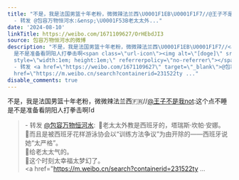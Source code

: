 ```yaml
---
title: "不是，我是法国男篮十年老粉，微微辣法兰西\U0001F1EB\U0001F1F7//@王子不是我not:这个点不睡 是不是准备看阴阳人打拳击啊[doge]
  - 转发 @包容万物恒河水:&ensp;\U0001F53B老太太外..."
date: '2024-08-10'
linkTitle: https://weibo.com/1671109627/OrHEbdJI3
source: 包容万物恒河水的微博
description: "不是，我是法国男篮十年老粉，微微辣法兰西\U0001F1EB\U0001F1F7//<a href=\"https://weibo.com/n/%E7%8E%8B%E5%AD%90%E4%B8%8D%E6%98%AF%E6%88%91not\">@王子不是我not</a>:这个点不睡
  是不是准备看阴阳人打拳击啊<span class=\"url-icon\"><img alt=\"[doge]\" src=\"https://h5.sinaimg.cn/m/emoticon/icon/others/d_doge-be7f768d78.png\"
  style=\"width:1em; height:1em;\" referrerpolicy=\"no-referrer\"></span><br><blockquote>
  - 转发 <a href=\"https://weibo.com/1671109627\" target=\"_blank\">@包容万物恒河水</a>: \U0001F53B老太太外教是西班牙的，塔瑞斯·坎帕·安娜。<br>\U0001F53B而且是被西班牙花样游泳协会以“训练方法争议”为由开除的——西班牙说她“太严格”。<br>\U0001F53B给老太太气的。<br>\U0001F53B这个时刻太幸福太梦幻了。<br><a
  href=\"https://m.weibo.cn/search?containerid=231522ty ..."
disable_comments: true
---
```

不是，我是法国男篮十年老粉，微微辣法兰西🇫🇷//<a href="https://weibo.com/n/%E7%8E%8B%E5%AD%90%E4%B8%8D%E6%98%AF%E6%88%91not">@王子不是我not</a>:这个点不睡 是不是准备看阴阳人打拳击啊<span class="url-icon"><img alt="[doge]" src="https://h5.sinaimg.cn/m/emoticon/icon/others/d_doge-be7f768d78.png" style="width:1em; height:1em;" referrerpolicy="no-referrer"></span><br><blockquote> - 转发 <a href="https://weibo.com/1671109627" target="_blank">@包容万物恒河水</a>: 🔻老太太外教是西班牙的，塔瑞斯·坎帕·安娜。<br>🔻而且是被西班牙花样游泳协会以“训练方法争议”为由开除的——西班牙说她“太严格”。<br>🔻给老太太气的。<br>🔻这个时刻太幸福太梦幻了。<br><a href="https://m.weibo.cn/search?containerid=231522ty ...